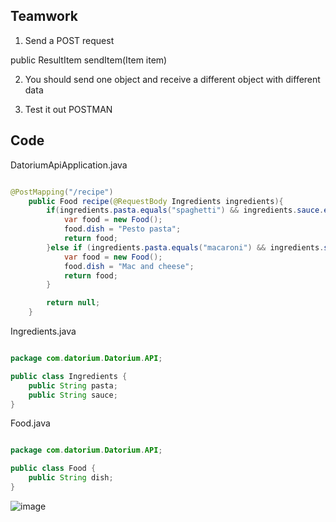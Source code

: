 ## Teamwork
1. Send a POST request

public ResultItem sendItem(Item item)

2. You should send one object and receive a different object with different data

3. Test it out POSTMAN


## Code
DatoriumApiApplication.java
```java

@PostMapping("/recipe")
    public Food recipe(@RequestBody Ingredients ingredients){
        if(ingredients.pasta.equals("spaghetti") && ingredients.sauce.equals("pesto")){
            var food = new Food();
            food.dish = "Pesto pasta";
            return food;
        }else if (ingredients.pasta.equals("macaroni") && ingredients.sauce.equals("creamy cheese")) {
            var food = new Food();
            food.dish = "Mac and cheese";
            return food;
        }

        return null;
    }
```

Ingredients.java
```java

package com.datorium.Datorium.API;

public class Ingredients {
    public String pasta;
    public String sauce;
}
```

Food.java
```java

package com.datorium.Datorium.API;

public class Food {
    public String dish;
}
```


![image](https://github.com/user-attachments/assets/ea932cb5-439a-45fc-b501-d520a9518c78)


